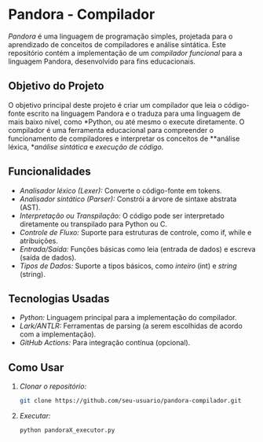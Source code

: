 # Pandora - Compilador

*Pandora* é uma linguagem de programação simples, projetada para o aprendizado de conceitos de compiladores e análise sintática. Este repositório contém a implementação de um *compilador funcional* para a linguagem Pandora, desenvolvido para fins educacionais.

## Objetivo do Projeto

O objetivo principal deste projeto é criar um compilador que leia o código-fonte escrito na linguagem Pandora e o traduza para uma linguagem de mais baixo nível, como *Python, ou até mesmo o execute diretamente. O compilador é uma ferramenta educacional para compreender o funcionamento de compiladores e interpretar os conceitos de **análise léxica, **análise sintática* e *execução de código*.

## Funcionalidades

- *Analisador léxico (Lexer):* Converte o código-fonte em tokens.
- *Analisador sintático (Parser):* Constrói a árvore de sintaxe abstrata (AST).
- *Interpretação ou Transpilação:* O código pode ser interpretado diretamente ou transpilado para Python ou C.
- *Controle de Fluxo:* Suporte para estruturas de controle, como if, while e atribuições.
- *Entrada/Saída:* Funções básicas como leia (entrada de dados) e escreva (saída de dados).
- *Tipos de Dados:* Suporte a tipos básicos, como *inteiro* (int) e *string* (string).

## Tecnologias Usadas

- *Python:* Linguagem principal para a implementação do compilador.
- *Lark/ANTLR:* Ferramentas de parsing (a serem escolhidas de acordo com a implementação).
- *GitHub Actions:* Para integração contínua (opcional).

## Como Usar

1. *Clonar o repositório:*
   ```bash
   git clone https://github.com/seu-usuario/pandora-compilador.git
2. *Executar:*
   ```bash
   python pandoraX_executor.py
